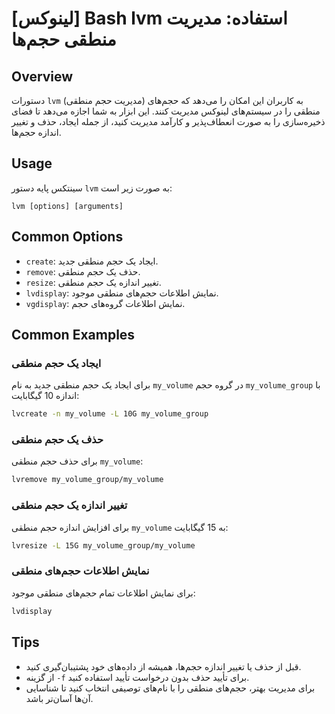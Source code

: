 # [لینوکس] Bash lvm استفاده: مدیریت منطقی حجم‌ها

## Overview
دستورات `lvm` (مدیریت حجم منطقی) به کاربران این امکان را می‌دهد که حجم‌های منطقی را در سیستم‌های لینوکس مدیریت کنند. این ابزار به شما اجازه می‌دهد تا فضای ذخیره‌سازی را به صورت انعطاف‌پذیر و کارآمد مدیریت کنید، از جمله ایجاد، حذف و تغییر اندازه حجم‌ها.

## Usage
سینتکس پایه دستور `lvm` به صورت زیر است:

```
lvm [options] [arguments]
```

## Common Options
- `create`: ایجاد یک حجم منطقی جدید.
- `remove`: حذف یک حجم منطقی.
- `resize`: تغییر اندازه یک حجم منطقی.
- `lvdisplay`: نمایش اطلاعات حجم‌های منطقی موجود.
- `vgdisplay`: نمایش اطلاعات گروه‌های حجم.

## Common Examples
### ایجاد یک حجم منطقی
برای ایجاد یک حجم منطقی جدید به نام `my_volume` در گروه حجم `my_volume_group` با اندازه 10 گیگابایت:

```bash
lvcreate -n my_volume -L 10G my_volume_group
```

### حذف یک حجم منطقی
برای حذف حجم منطقی `my_volume`:

```bash
lvremove my_volume_group/my_volume
```

### تغییر اندازه یک حجم منطقی
برای افزایش اندازه حجم منطقی `my_volume` به 15 گیگابایت:

```bash
lvresize -L 15G my_volume_group/my_volume
```

### نمایش اطلاعات حجم‌های منطقی
برای نمایش اطلاعات تمام حجم‌های منطقی موجود:

```bash
lvdisplay
```

## Tips
- قبل از حذف یا تغییر اندازه حجم‌ها، همیشه از داده‌های خود پشتیبان‌گیری کنید.
- از گزینه `-f` برای تأیید حذف بدون درخواست تأیید استفاده کنید.
- برای مدیریت بهتر، حجم‌های منطقی را با نام‌های توصیفی انتخاب کنید تا شناسایی آن‌ها آسان‌تر باشد.